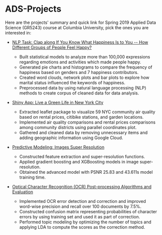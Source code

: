 # ADS-Projects

Here are the projects' summary and quick link for Spring 2019 Applied Data Science (GR5243) course at Columbia University, pick the ones you are interested in:

+ [NLP Task: Clap along If You Know What Happiness Is to You -- How Different Groups of People Feel Happy?](https://github.com/wang1558/ADS-Projects/tree/master/Project1%20NLP%20Task)
    + Built statistical models to analyze more than 100,000 expressions regarding emotions and activities which made people happy.
    + Generated pie charts and histograms to compare the frequency of happiness based on genders and 7 happiness contributors.
    + Created word clouds, network plots and bar plots to explore how marital status influenced the keywords of happiness.
    + Preprocessed data by using natural language processing (NLP) methods to create corpus of cleaned data for data analysis.

+ [Shiny App: Live a Green Life in New York City](https://github.com/wang1558/ADS-Projects/tree/master/Project2%20Shiny%20App)
    + Extracted leaflet package to visualize 59 NYC community air quality based on rental prices, citibike stations, and garden locations.
    + Implemented air quality comparisons and rental prices comparisons among community districts using parallel coordinates plot.
    + Gathered and cleaned data by removing unnecessary items and adding geographic information using Google Cloud.

+ [Predictive Modeling: Images Super Resolution](https://github.com/wang1558/ADS-Projects/tree/master/Project3%20SuperResolution)
    + Constructed feature extraction and super-resolution functions.
    + Applied gradient boosting and XGBoosting models in image super-resolution.
    + Obtained the advanced model with PSNR 25.83 and 43.611s model training time.
    
+ [Optical Character Recognition (OCR) Post-processing Algorithms and Evaluation](https://github.com/wang1558/ADS-Projects/tree/master/Project4%20OCR%20Post-processing)
    + Implemented OCR error detection and correction and improved word-wise precision and recall over 100 documents by 7.5%.
    + Constructed confusion matrix representing probabilities of character errors by using training set and used it as part of correction.
    + Performed topic modeling by optimizing the number of topics and applying LDA to compute the scores as the correction method.
